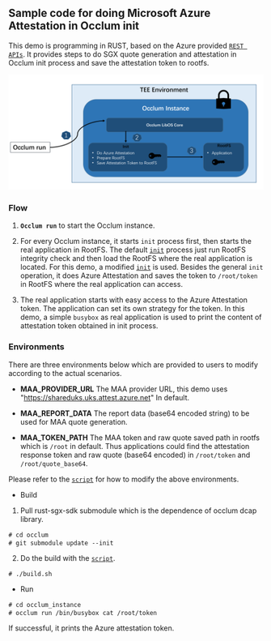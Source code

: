 ## Sample code for doing Microsoft Azure Attestation in Occlum init

This demo is programming in RUST, based on the Azure provided [`REST APIs`](https://docs.microsoft.com/en-us/rest/api/attestation/). It provides steps to do SGX quote generation and attestation in Occlum init process and save the attestation token to rootfs.

![Flow Overview](./maa_init.png)

### Flow

1. **`Occlum run`** to start the Occlum instance.

2. For every Occlum instance, it starts `init` process first, then starts the real application in RootFS. The default [`init`](../../../tools/init/) process just run RootFS integrity check and then load the RootFS where the real application is located. For this demo, a modified [`init`](./init/) is used. Besides the general `init` operation, it does Azure Attestation and saves the token to `/root/token` in RootFS where the real application can access.

3. The real application starts with easy access to the Azure Attestation token. The application can set its own strategy for the token. In this demo, a simple `busybox` as real application is used to print the content of attestation token obtained in init process.

### Environments

There are three environments below which are provided to users to modify according to the actual scenarios.

* **MAA_PROVIDER_URL**
The MAA provider URL, this demo uses "https://shareduks.uks.attest.azure.net"
In default.

* **MAA_REPORT_DATA**
The report data (base64 encoded string) to be used for MAA quote generation.

* **MAA_TOKEN_PATH**
The MAA token and raw quote saved path in rootfs which is `/root` in default. Thus applications could find the attestation response token and raw quote (base64 encoded) in `/root/token` and `/root/quote_base64`.

Please refer to the [`script`](./build.sh) for how to modify the above environments.


* Build

1. Pull rust-sgx-sdk submodule which is the dependence of occlum dcap library.

```
# cd occlum
# git submodule update --init
```

2. Do the build with the [`script`](./build.sh).

```
# ./build.sh
```

* Run
```
# cd occlum_instance
# occlum run /bin/busybox cat /root/token
```

If successful, it prints the Azure attestation token.
